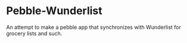 # Pebble-Wunderlist
An attempt to make a pebble app that synchronizes with Wunderlist for grocery lists and such.
